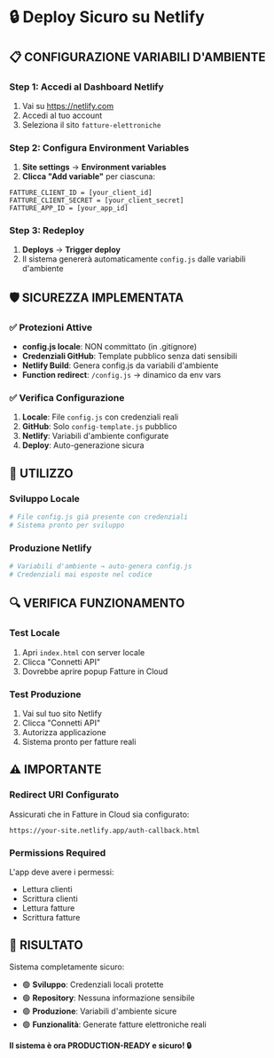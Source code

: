 # 🔒 Deploy Sicuro su Netlify

## 📋 CONFIGURAZIONE VARIABILI D'AMBIENTE

### **Step 1: Accedi al Dashboard Netlify**
1. Vai su https://netlify.com
2. Accedi al tuo account
3. Seleziona il sito `fatture-elettroniche`

### **Step 2: Configura Environment Variables**
1. **Site settings** → **Environment variables**
2. **Clicca "Add variable"** per ciascuna:

```
FATTURE_CLIENT_ID = [your_client_id]
FATTURE_CLIENT_SECRET = [your_client_secret]
FATTURE_APP_ID = [your_app_id]
```

### **Step 3: Redeploy**
1. **Deploys** → **Trigger deploy**
2. Il sistema genererà automaticamente `config.js` dalle variabili d'ambiente

## 🛡️ SICUREZZA IMPLEMENTATA

### ✅ **Protezioni Attive**
- **config.js locale**: NON committato (in .gitignore)
- **Credenziali GitHub**: Template pubblico senza dati sensibili  
- **Netlify Build**: Genera config.js da variabili d'ambiente
- **Function redirect**: `/config.js` → dinamico da env vars

### ✅ **Verifica Configurazione**
1. **Locale**: File `config.js` con credenziali reali
2. **GitHub**: Solo `config-template.js` pubblico
3. **Netlify**: Variabili d'ambiente configurate
4. **Deploy**: Auto-generazione sicura

## 🚀 UTILIZZO

### **Sviluppo Locale**
```bash
# File config.js già presente con credenziali
# Sistema pronto per sviluppo
```

### **Produzione Netlify**  
```bash
# Variabili d'ambiente → auto-genera config.js
# Credenziali mai esposte nel codice
```

## 🔍 VERIFICA FUNZIONAMENTO

### **Test Locale**
1. Apri `index.html` con server locale
2. Clicca "Connetti API"
3. Dovrebbe aprire popup Fatture in Cloud

### **Test Produzione**
1. Vai sul tuo sito Netlify
2. Clicca "Connetti API" 
3. Autorizza applicazione
4. Sistema pronto per fatture reali

## ⚠️ IMPORTANTE

### **Redirect URI Configurato**
Assicurati che in Fatture in Cloud sia configurato:
```
https://your-site.netlify.app/auth-callback.html
```

### **Permissions Required**
L'app deve avere i permessi:
- Lettura clienti
- Scrittura clienti
- Lettura fatture
- Scrittura fatture

## 🎯 RISULTATO

Sistema completamente sicuro:
- 🟢 **Sviluppo**: Credenziali locali protette
- 🟢 **Repository**: Nessuna informazione sensibile
- 🟢 **Produzione**: Variabili d'ambiente sicure
- 🟢 **Funzionalità**: Generate fatture elettroniche reali

**Il sistema è ora PRODUCTION-READY e sicuro! 🔒**